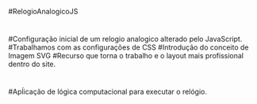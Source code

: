 #RelogioAnalogicoJS
#
#Configuração inicial de um relogio analogico alterado pelo JavaScript.
#Trabalhamos com as configurações de CSS
#Introdução do conceito de Imagem SVG
#Recurso que torna o trabalho e o layout mais profissional dentro do site.
#
#Apĺicação de lógica computacional para executar o relógio.